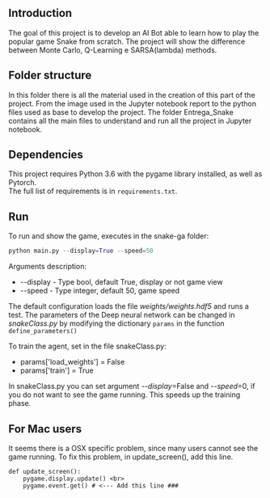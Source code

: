 ## Introduction
The goal of this project is to develop an AI Bot able to learn how to play the popular game Snake from scratch. 
The project will show the difference between Monte Carlo, Q-Learning e SARSA(lambda) methods.

## Folder structure
In this folder there is all the material used in the creation of this part of the project. From the image used in the Jupyter notebook report to the python files used as base to develop the project.
The folder Entrega_Snake contains all the main files to understand and run all the project in Jupyter notebook.


## Dependencies
This project requires Python 3.6 with the pygame library installed, as well as Pytorch. \
The full list of requirements is in `requirements.txt`. 


## Run
To run and show the game, executes in the snake-ga folder:

```python
python main.py --display=True --speed=50
```
Arguments description:

- --display - Type bool, default True, display or not game view
- --speed - Type integer, default 50, game speed

The default configuration loads the file *weights/weights.hdf5* and runs a test.
The parameters of the Deep neural network can be changed in *snakeClass.py* by modifying the dictionary `params` in the function `define_parameters()`

To train the agent, set in the file snakeClass.py:
- params['load_weights'] = False
- params['train'] = True

In snakeClass.py you can set argument *--display*=False and *--speed*=0, if you do not want to see the game running. This speeds up the training phase.

## For Mac users
It seems there is a OSX specific problem, since many users cannot see the game running.
To fix this problem, in update_screen(), add this line.

```                              
def update_screen():
    pygame.display.update() <br>
    pygame.event.get() # <--- Add this line ###
```
